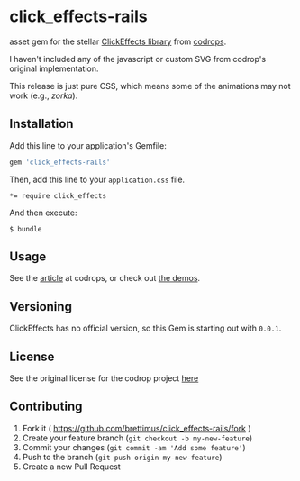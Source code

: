 # click_effects-rails

asset gem for the stellar [ClickEffects library](https://github.com/codrops/ClickEffects) from [codrops](http://tympanus.net/codrops/).

I haven't included any of the javascript or custom SVG from codrop's original implementation.

This release is just pure CSS, which means some of the animations may not work (e.g., _zorka_).

## Installation

Add this line to your application's Gemfile:

```ruby
gem 'click_effects-rails'
```

Then, add this line to your `application.css` file.
```
*= require click_effects
```

And then execute:

    $ bundle


## Usage

See the [article](http://tympanus.net/codrops/2015/02/11/subtle-click-feedback-effects/) at codrops, or check out [the demos](http://tympanus.net/Development/ClickEffects/).

## Versioning

ClickEffects has no official version, so this Gem is starting out with `0.0.1`.

## License

See the original license for the codrop project [here](http://tympanus.net/codrops/licensing/)

## Contributing

1. Fork it ( https://github.com/brettimus/click_effects-rails/fork )
2. Create your feature branch (`git checkout -b my-new-feature`)
3. Commit your changes (`git commit -am 'Add some feature'`)
4. Push to the branch (`git push origin my-new-feature`)
5. Create a new Pull Request
